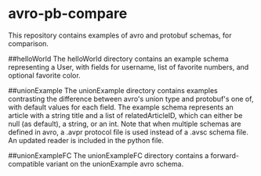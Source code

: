 # avro-pb-compare

This repository contains examples of avro and protobuf schemas, for comparison.

##helloWorld
The helloWorld directory contains an example schema representing a User, with fields for username, list of favorite numbers, and optional favorite color.

##unionExample
The unionExample directory contains examples contrasting the difference between avro's union type and protobuf's one of, with default values for each field. The example schema represents an article with a string title and a list of relatedArticleID, which can either be null (as default), a string, or an int. Note that when multiple schemas are defined in avro, a .avpr protocol file is used instead of a .avsc schema file. An updated reader is included in the python file.

##unionExampleFC
The unionExampleFC directory contains a forward-compatible variant on the unionExample avro schema. 

